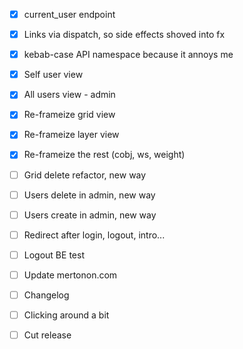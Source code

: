 - [x] current\_user endpoint
- [x] Links via dispatch, so side effects shoved into fx
- [x] kebab-case API namespace because it annoys me

- [x] Self user view
- [x] All users view - admin
- [x] Re-frameize grid view
- [x] Re-frameize layer view
- [x] Re-frameize the rest (cobj, ws, weight)

- [ ] Grid delete refactor, new way
- [ ] Users delete in admin, new way
- [ ] Users create in admin, new way
- [ ] Redirect after login, logout, intro...
- [ ] Logout BE test
- [ ] Update mertonon.com

- [ ] Changelog
- [ ] Clicking around a bit
- [ ] Cut release
